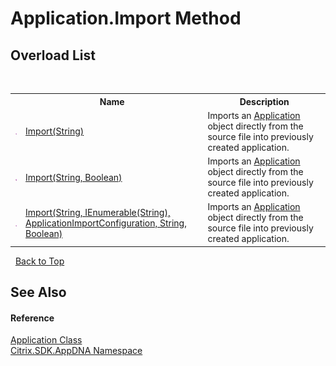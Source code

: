# Application.Import Method 
 


## Overload List
&nbsp;<table><tr><th></th><th>Name</th><th>Description</th></tr><tr><td>![Public method](media/pubmethod.gif "Public method")</td><td><a href="9a9b9d72-9c65-edcb-32bd-a69c13938d8a">Import(String)</a></td><td>
Imports an <a href="1779bfff-4b29-0f26-8a09-10acdd530bbc">Application</a> object directly from the source file into previously created application.</td></tr><tr><td>![Public method](media/pubmethod.gif "Public method")</td><td><a href="437383d9-f53e-713c-fb5f-8297ae80c75c">Import(String, Boolean)</a></td><td>
Imports an <a href="1779bfff-4b29-0f26-8a09-10acdd530bbc">Application</a> object directly from the source file into previously created application.</td></tr><tr><td>![Public method](media/pubmethod.gif "Public method")</td><td><a href="f1e6167b-f163-88a1-d5b8-f2bd5582c1dd">Import(String, IEnumerable(String), ApplicationImportConfiguration, String, Boolean)</a></td><td>
Imports an <a href="1779bfff-4b29-0f26-8a09-10acdd530bbc">Application</a> object directly from the source file into previously created application.</td></tr></table>&nbsp;
<a href="#application.import-method">Back to Top</a>

## See Also


#### Reference
<a href="1779bfff-4b29-0f26-8a09-10acdd530bbc">Application Class</a><br /><a href="fe2d265b-410b-8b11-1eb4-a790e0b062bf">Citrix.SDK.AppDNA Namespace</a><br />